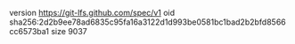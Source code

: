 version https://git-lfs.github.com/spec/v1
oid sha256:2d2b9ee78ad6835c95fa16a3122d1d993be0581bc1bad2b2bfd8566cc6573ba1
size 9037
